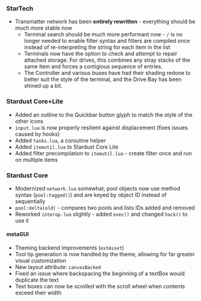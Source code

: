 ### StarTech
- Transmatter network has been **entirely rewritten** - everything should be much more stable now
  - Terminal search should be much more performant now - `/` is no longer needed to enable filter syntax and filters are compiled once instead of re-interpreting the string for each item in the list
  - Terminals now have the option to check and attempt to repair attached storage. For drives, this combines any stray stacks of the same item and forces a contigious sequence of entries.
  - The Controller and various buses have had their shading redone to better suit the style of the terminal, and the Drive Bay has been shined up a bit.

### Stardust Core+Lite
- Added an outline to the Quickbar button glyph to match the style of the other icons
- `input.lua` is now properly resilient against displacement (fixes issues caused by hooks)
- Added `tasks.lua`, a coroutine helper
- Added `itemutil.lua` to Stardust Core Lite
- Added filter precompilation to `itemutil.lua` - create filter once and run on multiple items

### Stardust Core
- Modernized `network.lua` somewhat; pool objects now use method syntax (`pool:tagged()`) and are keyed by object ID instead of sequentially
- `pool:delta(old)` - compares two pools and lists IDs added and removed
- Reworked `interop.lua` slightly - added `exec()` and changed `hack()` to use it

#### metaGUI
- Theming backend improvements (`extAsset`)
- Tool tip generation is now handled by the theme, allowing for far greater visual customization
- New layout attribute: `canvasBacked`
- Fixed an issue where backspacing the beginning of a textBox would duplicate the text
- Text boxes can now be scrolled with the scroll wheel when contents exceed their width
